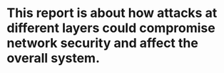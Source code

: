 # This report is about how attacks at different layers could compromise network security and affect the overall system.

